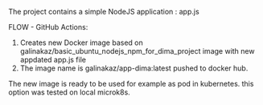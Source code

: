 The project contains a simple NodeJS application : app.js

FLOW - GitHub Actions:
1. Creates new Docker image based on galinakaz/basic_ubuntu_nodejs_npm_for_dima_project image with new appdated app.js file 
2. The image name is galinakaz/app-dima:latest pushed to docker hub.

The new image is ready to be used for example as pod in kubernetes. this option was tested on local microk8s. 
